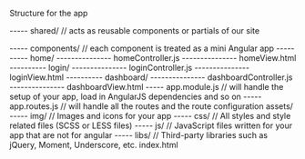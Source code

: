 Structure for the app

----- shared/   // acts as reusable components or partials of our site

----- components/   // each component is treated as a mini Angular app
---------- home/
--------------- homeController.js
--------------- homeView.html
---------- login/
--------------- loginController.js
--------------- loginView.html
---------- dashboard/
--------------- dashboardController.js
--------------- dashboardView.html
----- app.module.js   // will handle the setup of your app, load in AngularJS dependencies and so on
----- app.routes.js   // will handle all the routes and the route configuration
assets/
----- img/      // Images and icons for your app
----- css/      // All styles and style related files (SCSS or LESS files)
----- js/       // JavaScript files written for your app that are not for angular
----- libs/     // Third-party libraries such as jQuery, Moment, Underscore, etc.
index.html